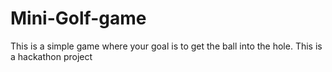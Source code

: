 # Mini-Golf-game
This is a simple game where your goal is to get the ball into the hole.
This is a hackathon project